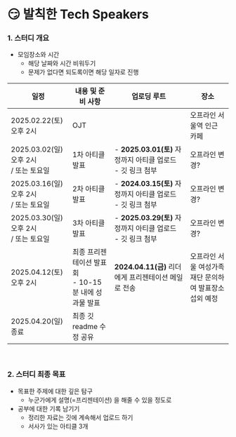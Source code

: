 # 😏 발칙한 Tech Speakers
### 1. 스터디 개요

- 모임장소와 시간
  - 해당 날짜와 시간 비워두기
  - 문제가 없다면 되도록이면 해당 일자로 진행

| 일정                                          | 내용 및 준비 사항                                       | 업로딩 루트                                                    | 장소                                                   |
| --------------------------------------------- | ------------------------------------------------------- | -------------------------------------------------------------- | ------------------------------------------------------ |
| 2025.02.22(토) <br>오후 2시                   | OJT                                                     |                                                                | 오프라인 서울역 인근 카페                              |
| 2025.03.02(일) <br>오후 2시<br>/ 또는 토요일  | 1차 아티클 발표                                         | - **2025.03.01(토)** 자정까지 아티클 업로드 <br>- 깃 링크 첨부 | 오프라인 변경?                                         |
| 2025.03.16(일) <br>오후 2시 <br>/ 또는 토요일 | 2차 아티클 발표                                         | - **2024.03.15(토)** 자정까지 아티클 업로드 <br>- 깃 링크 첨부 | 오프라인 변경?                                         |
| 2025.03.30(일) <br>오후 2시<br>/ 또는 토요일  | 3차 아티클 발표                                         | - **2025.03.29(토)** 자정까지 아티클 업로드 <br>- 깃 링크 첨부 | 오프라인 변경?                                         |
| 2025.04.12(토) <br>오후 2시                   | 최종 프리젠테이션 발표회 <br>- 10-15분 내에 성과물 발표 | **2024.04.11(금)** 리더에게 프리젠테이션 메일로 전송           | 오프라인 서울 여성가족재단 문의하여 발표장소 섭외 예정 |
| 2025.04.20(일) 종료                           | 최종 깃 readme 수정 공유       

<br>

### 2. 스터디 최종 목표

- 목표한 주제에 대한 깊은 탐구
  - 누군가에게 설명(=프리젠테이션) 을 해줄 수 있을 정도로
- 공부에 대한 기록 남기기
  - 정리한 자료는 깃에 계속해서 업로드 하기
  - 서사가 있는 아티클 3개
